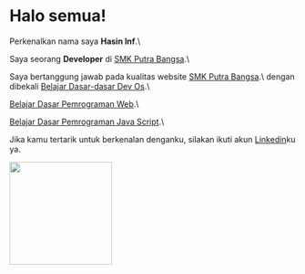 # Halo semua! 

Perkenalkan nama saya **Hasin Inf**.\

Saya seorang **Developer** di [SMK Putra Bangsa](https://www.smkpbwaru.sch.id/).\

Saya bertanggung jawab pada kualitas website [SMK Putra Bangsa](https://www.smkpbwaru.sch.id/).\ dengan dibekali [Belajar Dasar-dasar Dev Os](https://www.dicoding.com/certificates/MEPJKL116X3V).\

[Belajar Dasar Pemrograman Web](https://www.dicoding.com/certificates/N9ZO4DLW6ZG5).\

[Belajar Dasar Pemrograman Java Script](https://www.dicoding.com/certificates/6RPN639MRP2M).\


Jika kamu tertarik untuk berkenalan denganku, silakan ikuti akun [Linkedin](https://www.linkedin.com/in/hasin-emhatech/)ku ya.

<p align="left">
<a href="https://github.com/hasininf">
  <img height="180em" src="https://github-readme-stats-eight-theta.vercel.app/api?username=hasininf&show_icons=true&theme=algolia&include_all_commits=true&count_private=true"/>
    
</a>
</p>

